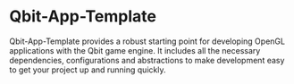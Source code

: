 # Qbit-App-Template

Qbit-App-Template provides a robust starting point for developing OpenGL applications with the Qbit game engine. It includes all the necessary dependencies, configurations and abstractions to make development easy to get your project up and running quickly.